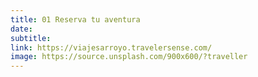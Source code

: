 ```yaml
---
title: 01 Reserva tu aventura
date:
subtitle:
link: https://viajesarroyo.travelersense.com/
image: https://source.unsplash.com/900x600/?traveller
---
```

